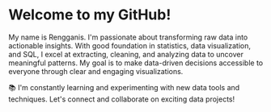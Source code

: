 
# Welcome to my GitHub! 
My name is Rengganis. I'm passionate about transforming raw data into actionable insights. With good foundation in statistics, data visualization, and SQL, I excel at extracting, cleaning, and analyzing data to uncover meaningful patterns. My goal is to make data-driven decisions accessible to everyone through clear and engaging visualizations.


📚 I'm constantly learning and experimenting with new data tools and techniques. Let's connect and collaborate on exciting data projects!


